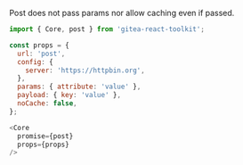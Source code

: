 Post does not pass params nor allow caching even if passed.

```js
import { Core, post } from 'gitea-react-toolkit';

const props = {
  url: 'post',
  config: {
    server: 'https://httpbin.org',
  },
  params: { attribute: 'value' },
  payload: { key: 'value' },
  noCache: false,
};

<Core
  promise={post}
  props={props}
/>
```
